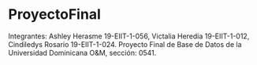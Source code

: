# ProyectoFinal
Integrantes: Ashley Herasme 19-EIIT-1-056, Victalia Heredia 19-EIIT-1-012, Cindiledys Rosario 19-EIIT-1-024. Proyecto Final de Base de Datos de la Universidad Dominicana O&amp;M, sección: 0541.
